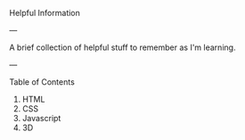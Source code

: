 Helpful Information

—

A brief collection of helpful stuff to remember as I'm learning.

—

Table of Contents

1. HTML
2. CSS
3. Javascript
4. 3D
